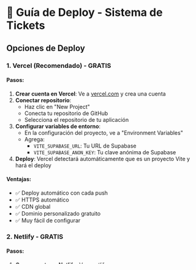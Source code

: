 # 🚀 Guía de Deploy - Sistema de Tickets

## Opciones de Deploy

### 1. Vercel (Recomendado) - GRATIS

#### Pasos:
1. **Crear cuenta en Vercel**: Ve a [vercel.com](https://vercel.com) y crea una cuenta
2. **Conectar repositorio**: 
   - Haz clic en "New Project"
   - Conecta tu repositorio de GitHub
   - Selecciona el repositorio de tu aplicación
3. **Configurar variables de entorno**:
   - En la configuración del proyecto, ve a "Environment Variables"
   - Agrega:
     - `VITE_SUPABASE_URL`: Tu URL de Supabase
     - `VITE_SUPABASE_ANON_KEY`: Tu clave anónima de Supabase
4. **Deploy**: Vercel detectará automáticamente que es un proyecto Vite y hará el deploy

#### Ventajas:
- ✅ Deploy automático con cada push
- ✅ HTTPS automático
- ✅ CDN global
- ✅ Dominio personalizado gratuito
- ✅ Muy fácil de configurar

### 2. Netlify - GRATIS

#### Pasos:
1. **Crear cuenta en Netlify**: Ve a [netlify.com](https://netlify.com)
2. **Conectar repositorio**:
   - Haz clic en "New site from Git"
   - Conecta tu repositorio de GitHub
3. **Configurar build**:
   - Build command: `npm run build`
   - Publish directory: `dist`
4. **Configurar variables de entorno**:
   - Ve a Site settings > Environment variables
   - Agrega las variables de Supabase

### 3. GitHub Pages - GRATIS

#### Pasos:
1. **Instalar GitHub Actions**:
   - Crea el archivo `.github/workflows/deploy.yml`
2. **Configurar variables de entorno**:
   - Ve a Settings > Secrets and variables > Actions
   - Agrega las variables de Supabase

## Variables de Entorno Requeridas

```env
VITE_SUPABASE_URL=tu_url_de_supabase
VITE_SUPABASE_ANON_KEY=tu_clave_anonima_de_supabase
```

## Comandos Útiles

```bash
# Build local para probar
npm run build

# Preview del build
npm run preview

# Verificar que todo funciona
npm run lint
```

## Notas Importantes

1. **Supabase**: Asegúrate de que tu proyecto de Supabase esté configurado para producción
2. **CORS**: Configura los dominios permitidos en Supabase
3. **SSL**: Todas las plataformas mencionadas incluyen HTTPS automático
4. **Dominio**: Puedes usar un dominio personalizado en cualquiera de estas plataformas

## Soporte

Si tienes problemas con el deploy, revisa:
- Los logs de build en la plataforma elegida
- Las variables de entorno están correctamente configuradas
- La conexión a Supabase funciona desde el dominio de producción 